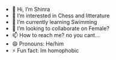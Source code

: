 - 👋 Hi, I’m Shinra
- 👀 I’m interested in Chess and litterature
- 🌱 I’m currently learning Swimming
- 💞️ I’m looking to collaborate on Female?
- 📫 How to reach me? no you cant...
- 😄 Pronouns: He/him
- ⚡ Fun fact: Im homophobic

<!---
Sigma-boi-mew/Sigma-boi-mew is a ✨ special ✨ repository because its `README.md` (this file) appears on your GitHub profile.
You can click the Preview link to take a look at your changes.
--->
